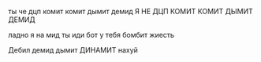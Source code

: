 ты че дцп комит комит дымит демид
Я НЕ ДЦП КОМИТ КОМИТ ДЫМИТ ДЕМИД



ладно я на мид ты иди бот у тебя бомбит жиесть

Дебил демид дымит ДИНАМИТ нахуй
